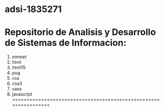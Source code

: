 # adsi-1835271
Repositorio de Analisis y Desarrollo de Sistemas de Informacion:
================================================================
1. emmet 
2. html
3. html15
4. pug
5. css
6. css3
7. sass
8. javascript
================================================================ 